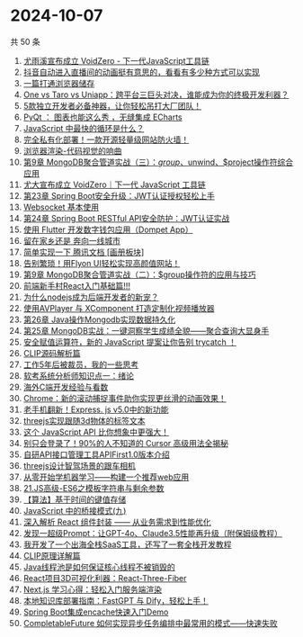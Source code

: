 # 2024-10-07

共 50 条

<!-- BEGIN JUEJIN -->
<!-- 最后更新时间 2024-10-07 00:16:10 +0800 -->
1. [尤雨溪宣布成立 VoidZero - 下一代JavaScript工具链](https://juejin.cn/post/7421293089765916711)
1. [抖音自动进入直播间的动画挺有意思的，看看有多少种方式可以实现](https://juejin.cn/post/7420814883576414259)
1. [一篇打通浏览器储存](https://juejin.cn/post/7421713153568079935)
1. [One vs Taro vs Uniapp：跨平台三巨头对决，谁能成为你的终极开发利器？](https://juejin.cn/post/7420971044158193664)
1. [5款独立开发者必备神器，让你轻松吊打大厂团队！](https://juejin.cn/post/7421293089765228583)
1. [PyQt ： 图表也能这么秀 ，无缝集成 ECharts](https://juejin.cn/post/7421199943183204364)
1. [JavaScript 中最快的循环是什么？](https://juejin.cn/post/7420718380985319464)
1. [完全私有化部署！一款开源轻量级网站防火墙！](https://juejin.cn/post/7421293089765359655)
1. [浏览器渲染-代码视觉的响曲](https://juejin.cn/post/7420718445192052751)
1. [第9章 MongoDB聚合管道实战（三）：$group、$unwind、$project操作符综合应用](https://juejin.cn/post/7420718364925591552)
1. [尤大宣布成立 VoidZero｜下一代 JavaScript 工具链](https://juejin.cn/post/7421199943181893644)
1. [第23章 Spring Boot安全升级：JWT认证授权轻松上手](https://juejin.cn/post/7420597224547352627)
1. [Websocket 基本使用](https://juejin.cn/post/7421411089399627839)
1. [第24章 Spring Boot RESTful API安全防护：JWT认证实战](https://juejin.cn/post/7420978253492387890)
1. [使用 Flutter 开发数字钱包应用（Dompet App）](https://juejin.cn/post/7420814883576938547)
1. [留在家乡还是 奔向一线城市   ](https://juejin.cn/post/7421185520339124287)
1. [简单实现一下 腾讯文档 [画册板块]](https://juejin.cn/post/7421713153568473151)
1. [告别繁琐！用Flyon UI轻松实现高颜值网站！](https://juejin.cn/post/7421293089765179431)
1. [第9章 MongoDB聚合管道实战（二）：$group操作符的应用与技巧](https://juejin.cn/post/7421185520338567231)
1. [前端新手村React入门基础篇!!!](https://juejin.cn/post/7420718445192151055)
1. [为什么nodejs成为后端开发者的新宠？](https://juejin.cn/post/7420978253492879410)
1. [使用AVPlayer 与 XComponent 打造定制化视频播放器](https://juejin.cn/post/7420814883577167923)
1. [第26章 Java操作Mongodb实现数据持久化](https://juejin.cn/post/7422636397657669666)
1. [第25章 MongoDB实战：一键洞察学生成绩全貌——聚合查询大显身手](https://juejin.cn/post/7422154695743062028)
1. [安全赋值运算符，新的 JavaScript 提案让你告别 trycatch ！](https://juejin.cn/post/7420780282881130496)
1. [CLIP源码解析篇](https://juejin.cn/post/7421024333243875337)
1. [工作5年后被裁员，我的一些思考](https://juejin.cn/post/7421603666661113867)
1. [软考系统分析师知识点一：绪论](https://juejin.cn/post/7421103437607764022)
1. [海外C端开发经验与看数](https://juejin.cn/post/7421410217664282661)
1. [Chrome：新的滚动捕捉事件助你实现更丝滑的动画效果！](https://juejin.cn/post/7420780282881179648)
1. [老手机翻新！Express. js v5.0中的新功能](https://juejin.cn/post/7420350639204073522)
1. [threejs实现跟随3d物体的标签文本](https://juejin.cn/post/7421713153569144895)
1. [这个 JavaScript API 比你想象中更强大！](https://juejin.cn/post/7420780282881245184)
1. [别只会登录了！90%的人不知道的 Cursor 高级用法全揭秘](https://juejin.cn/post/7421035716131913767)
1. [自研API接口管理工具APIFirst1.0版本介绍](https://juejin.cn/post/7421153570068512820)
1. [threejs设计智驾场景的跟车相机](https://juejin.cn/post/7421035716131864615)
1. [从零开始学机器学习——构建一个推荐web应用](https://juejin.cn/post/7420597224546926643)
1. [21.JS高级-ES6之模板字符串与剩余参数](https://juejin.cn/post/7421139704824070156)
1. [【算法】基于时间的键值存储](https://juejin.cn/post/7421024333243613193)
1. [JavaScript 中的桥接模式(九)](https://juejin.cn/post/7420701381315444746)
1. [深入解析 React 组件封装 —— 从业务需求到性能优化](https://juejin.cn/post/7421681875599196201)
1. [发现一超级Prompt：让GPT-4o、Claude3.5性能再升级（附保姆级教程）](https://juejin.cn/post/7421547883378327571)
1. [我开发了一个出海全栈SaaS工具，还写了一套全栈开发教程](https://juejin.cn/post/7421410217664659493)
1. [CLIP原理详解篇](https://juejin.cn/post/7421329461741633545)
1. [Java线程池是如何保证核心线程不被销毁的](https://juejin.cn/post/7420978253492518962)
1. [React项目3D可视化利器：React-Three-Fiber ](https://juejin.cn/post/7420718445192069135)
1. [Next.js 学习心得：轻松入门服务端渲染](https://juejin.cn/post/7420718364925493248)
1. [本地知识库部署指南：FastGPT 与 Dify，轻松上手！](https://juejin.cn/post/7420701381316034570)
1. [Spring Boot集成encache快速入门Demo](https://juejin.cn/post/7420619141633736741)
1. [CompletableFuture 如何实现异步任务编排中最常用的模式——快速失败](https://juejin.cn/post/7420597224546091059)
<!-- END JUEJIN -->